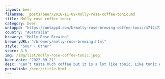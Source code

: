 ```yaml
---
layout: beer
filename: _posts/beer/2016-11-09-molly-rose-coffee-tonic.md
title: Molly rose coffee tonic
category: beer
untappd: "https://untappd.com/b/molly-rose-brewing-coffee-tonic/4712473"
country: "Australia"
brewery: "Molly Rose Brewing"
breweryURL: "/brewery/molly-rose-brewing.html"
style: "Sour - Other"
score: 3.5
img: /img/list/molly-rose-coffee-tonic.jpeg
beer-date: "2022-09-21"
desc: "Can’t taste much coffee but it is a lot like tonic. Like tonic water plus beer that’s gone a little bad"
permalink: /beer/:title.html
---
```

